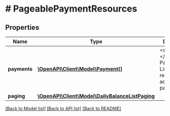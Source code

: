# # PageablePaymentResources

## Properties

Name | Type | Description | Notes
------------ | ------------- | ------------- | -------------
**payments** | [**\OpenAPI\Client\Model\Payment[]**](Payment.md) | &lt;strong&gt;Type:&lt;/strong&gt; Payment&lt;br/&gt; List of received account payments |
**paging** | [**\OpenAPI\Client\Model\DailyBalanceListPaging**](DailyBalanceListPaging.md) |  |

[[Back to Model list]](../../README.md#models) [[Back to API list]](../../README.md#endpoints) [[Back to README]](../../README.md)
